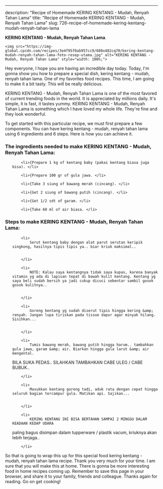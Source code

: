 ---
description: "Recipe of Homemade KERING KENTANG - Mudah, Renyah Tahan Lama"
title: "Recipe of Homemade KERING KENTANG - Mudah, Renyah Tahan Lama"
slug: 726-recipe-of-homemade-kering-kentang-mudah-renyah-tahan-lama

<p>
	<strong>KERING KENTANG - Mudah, Renyah Tahan Lama</strong>. 
	
</p>
<p>
	
	<img src="https://img-global.cpcdn.com/recipes/3e4f95f0ab957cc9/680x482cq70/kering-kentang-mudah-renyah-tahan-lama-foto-resep-utama.jpg" alt="KERING KENTANG - Mudah, Renyah Tahan Lama" style="width: 100%;">
	
	
</p>
<p>
	Hey everyone, I hope you are having an incredible day today. Today, I'm gonna show you how to prepare a special dish, kering kentang - mudah, renyah tahan lama. One of my favorites food recipes. This time, I am going to make it a bit tasty. This will be really delicious.
</p>
	
<p>
	
</p>
<p>
	KERING KENTANG - Mudah, Renyah Tahan Lama is one of the most favored of current trending foods in the world. It is appreciated by millions daily. It's simple, it is fast, it tastes yummy. KERING KENTANG - Mudah, Renyah Tahan Lama is something which I have loved my whole life. They're fine and they look wonderful.
</p>

<p>
To get started with this particular recipe, we must first prepare a few components. You can have kering kentang - mudah, renyah tahan lama using 6 ingredients and 6 steps. Here is how you can achieve it.
</p>

<h3>The ingredients needed to make KERING KENTANG - Mudah, Renyah Tahan Lama:</h3>

<ol>
	
		<li>{Prepare 1 kg of kentang baby (pakai kentang biasa juga bisa). </li>
	
		<li>{Prepare 100 gr of gula jawa. </li>
	
		<li>{Take 3 siung of bawang merah (cincang). </li>
	
		<li>{Get 2 siung of bawang putih (cincang). </li>
	
		<li>{Get 1/2 sdt of garam. </li>
	
		<li>{Take 60 ml of air biasa. </li>
	
</ol>
<p>
	
</p>

<h3>Steps to make KERING KENTANG - Mudah, Renyah Tahan Lama:</h3>

<ol>
	
		<li>
			Serut kentang baby dengan alat parut serutan keripik singkong, hasilnya tipis tipis ya.. biar kriuk maksimal..
			
			
		</li>
	
		<li>
			NOTE: Kalau saya kentangnya tidak saya kupas, karena banyak vitamin yg ada di lapisan tepat di bawah kulit kentang. Kentang yg saya beli sudah bersih ya jadi cukup dicuci sebentar sambil gosok gosok kulitnya..
			
			
		</li>
	
		<li>
			Goreng kentang yg sudah diserut tipis hingga kering &amp; renyah. Jangan lupa tiriskan pada tissue dapur agar minyak hilang. Sisihkan...
			
			
		</li>
	
		<li>
			Tumis bawang merah, bawang putih hingga harum.. tambahkan gula jawa, garam &amp; air. Biarkan hingga gula larut &amp; air mengental.
BILA SUKA PEDAS.. SILAHKAN TAMBAHKAN CABE ULEG / CABE BUBUK..
			
			
		</li>
	
		<li>
			Masukkan kentang goreng tadi, aduk rata dengan cepat hingga seluruh bagian tercampur gula. Matikan api. Sajikan...
			
			
		</li>
	
		<li>
			KERING KENTANG INI BISA BERTAHAN SAMPAI 2 MINGGU DALAM KEADAAN KEDAP UDARA
paling bagus disimpan dalam tupperware / plastik vacum, kriuknya akan lebih terjaga..
			
			
		</li>
	
</ol>

<p>
	
</p>

<p>
	So that is going to wrap this up for this special food kering kentang - mudah, renyah tahan lama recipe. Thank you very much for your time. I am sure that you will make this at home. There is gonna be more interesting food in home recipes coming up. Remember to save this page in your browser, and share it to your family, friends and colleague. Thanks again for reading. Go on get cooking!
</p>
